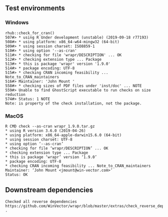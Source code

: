 

## Test environments


### Windows

    rhub::check_for_cran()
    507#> * using R Under development (unstable) (2019-09-18 r77193)
    508#> * using platform: x86_64-w64-mingw32 (64-bit)
    509#> * using session charset: ISO8859-1
    510#> * using option '--as-cran'
    511#> * checking for file 'wrapr/DESCRIPTION' ... OK
    512#> * checking extension type ... Package
    513#> * this is package 'wrapr' version '1.9.0'
    514#> * package encoding: UTF-8
    515#> * checking CRAN incoming feasibility ... Note_to_CRAN_maintainers
    516#> Maintainer: 'John Mount '
    558#> * checking sizes of PDF files under 'inst/doc' ... NOTE
    559#> Unable to find GhostScript executable to run checks on size reduction
    574#> Status: 1 NOTE
    Note: is property of the check installation, not the package.
 
### MacOS

    R CMD check --as-cran wrapr_1.9.0.tar.gz
    * using R version 3.6.0 (2019-04-26)
    * using platform: x86_64-apple-darwin15.6.0 (64-bit)
    * using session charset: UTF-8
    * using option ‘--as-cran’
    * checking for file ‘wrapr/DESCRIPTION’ ... OK
    * checking extension type ... Package
    * this is package ‘wrapr’ version ‘1.9.0’
    * package encoding: UTF-8
    * checking CRAN incoming feasibility ... Note_to_CRAN_maintainers
    Maintainer: ‘John Mount <jmount@win-vector.com>’
    Status: OK

## Downstream dependencies

    Checked all reverse dependencies https://github.com/WinVector/wrapr/blob/master/extras/check_reverse_dependencies.md .

